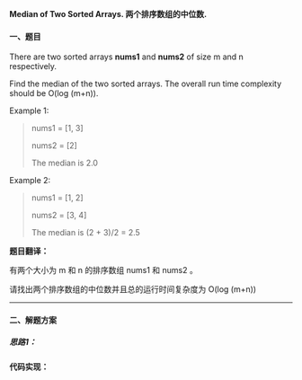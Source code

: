 **Median of Two Sorted Arrays. 两个排序数组的中位数.**

#### 一、题目

There are two sorted arrays **nums1** and **nums2** of size m and n respectively.

Find the median of the two sorted arrays. The overall run time complexity should be O(log (m+n)).

Example 1:
> nums1 = [1, 3]
>
> nums2 = [2]
>
> The median is 2.0

Example 2:
> nums1 = [1, 2]
>
> nums2 = [3, 4]
>
> The median is (2 + 3)/2 = 2.5

**题目翻译：**

有两个大小为 m 和 n 的排序数组 nums1 和 nums2 。

请找出两个排序数组的中位数并且总的运行时间复杂度为 O(log (m+n))

---

#### 二、解题方案

##### 思路1：

**代码实现：**
